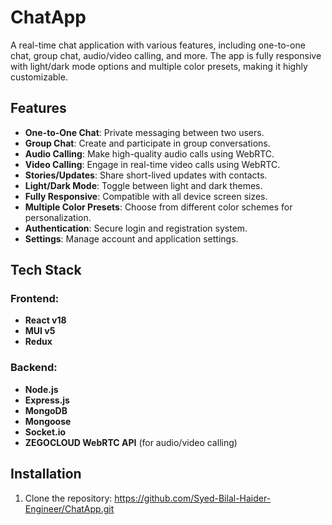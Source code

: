 # ChatApp

A real-time chat application with various features, including one-to-one chat, group chat, audio/video calling, and more. The app is fully responsive with light/dark mode options and multiple color presets, making it highly customizable.

## Features

- **One-to-One Chat**: Private messaging between two users.
- **Group Chat**: Create and participate in group conversations.
- **Audio Calling**: Make high-quality audio calls using WebRTC.
- **Video Calling**: Engage in real-time video calls using WebRTC.
- **Stories/Updates**: Share short-lived updates with contacts.
- **Light/Dark Mode**: Toggle between light and dark themes.
- **Fully Responsive**: Compatible with all device screen sizes.
- **Multiple Color Presets**: Choose from different color schemes for personalization.
- **Authentication**: Secure login and registration system.
- **Settings**: Manage account and application settings.

## Tech Stack

### Frontend:
- **React v18**
- **MUI v5**
- **Redux**

### Backend:
- **Node.js**
- **Express.js**
- **MongoDB**
- **Mongoose**
- **Socket.io**
- **ZEGOCLOUD WebRTC API** (for audio/video calling)

## Installation

1. Clone the repository:
 https://github.com/Syed-Bilal-Haider-Engineer/ChatApp.git
